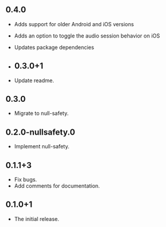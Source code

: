 ## 0.4.0

* Adds support for older Android and iOS versions
* Adds an option to toggle the audio session behavior on iOS
* Updates package dependencies

* ## 0.3.0+1

* Update readme.

## 0.3.0

* Migrate to null-safety.

## 0.2.0-nullsafety.0

* Implement null-safety.

## 0.1.1+3

* Fix bugs.
* Add comments for documentation.

## 0.1.0+1

* The initial release.
